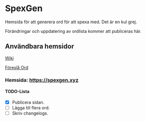 # SpexGen

Hemsida för att generera ord för att spexa med. 
Det är en kul grej. 

Förändringar och uppdatering av ordlista kommer att publiceras här. 

## Användbara hemsidor
[Wiki](https://github.com/FredrikJansson/SpexGen/wiki/Home)

[Föreslå Ord](https://github.com/FredrikJansson/SpexGen/wiki/Hur-föreslår-man-ord%3F)

### Hemsida: https://spexgen.xyz

#### __TODO-Lista__
- [x] Publicera sidan. 
- [ ] Lägga till flera ord. 
- [ ] Skriv changelogs. 

